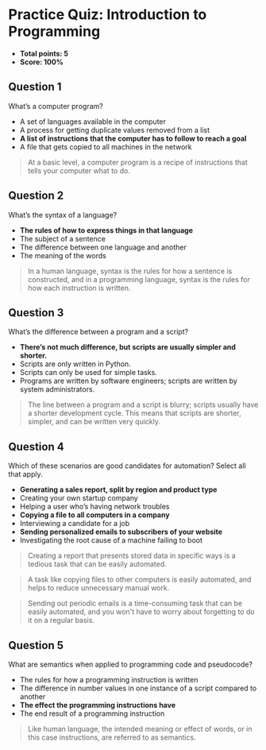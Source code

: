 # Practice Quiz: Introduction to Programming
* **Total points: 5**
* **Score: 100%**

## Question 1

What’s a computer program?
* A set of languages available in the computer
* A process for getting duplicate values removed from a list
* **A list of instructions that the computer has to follow to reach a goal**
* A file that gets copied to all machines in the network

>  At a basic level, a computer program is a recipe of instructions that tells your computer what to do.

## Question 2

What’s the syntax of a language?
* **The rules of how to express things in that language**
* The subject of a sentence
* The difference between one language and another
* The meaning of the words

> In a human language, syntax is the rules for how a sentence is constructed, and in a programming language, syntax is the rules for how each instruction is written.

## Question 3

What’s the difference between a program and a script?
* **There’s not much difference, but scripts are usually simpler and shorter.**
* Scripts are only written in Python.
* Scripts can only be used for simple tasks.
* Programs are written by software engineers; scripts are written by system administrators.

> The line between a program and a script is blurry; scripts usually have a shorter development cycle. This means that scripts are shorter, simpler, and can be written very quickly.

## Question 4

Which of these scenarios are good candidates for automation? Select all that apply.
* **Generating a sales report, split by region and product type**
* Creating your own startup company
* Helping a user who’s having network troubles
* **Copying a file to all computers in a company**
* Interviewing a candidate for a job
* **Sending personalized emails to subscribers of your website**
* Investigating the root cause of a machine failing to boot

> Creating a report that presents stored data in specific ways is a tedious task that can be easily automated.

> A task like copying files to other computers is easily automated, and helps to reduce unnecessary manual work.

> Sending out periodic emails is a time-consuming task that can be easily automated, and you won't have to worry about forgetting to do it on a regular basis.

## Question 5

What are semantics when applied to programming code and pseudocode?
* The rules for how a programming instruction is written
* The difference in number values in one instance of a script compared to another
* **The effect the programming instructions have**
* The end result of a programming instruction

> Like human language, the intended meaning or effect of words, or in this case instructions, are referred to as semantics.